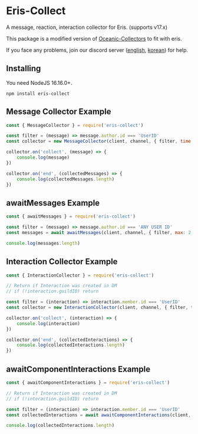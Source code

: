 Eris-Collect
====

A message, reaction, interaction collector for Eris. (supports v17.x)

This package is a modified version of [Oceanic-Collectors](https://github.com/Nuckyz/oceanic-collectors) to fit with eris.

If you face any problems, join our discord server ([english](https://discord.gg/2ceFz6rYva), [korean](https://discord.gg/vj4hBBmZwP)) for help.

Installing
----------

You need NodeJS 16.16.0+.
```
npm install eris-collect
```

Message Collector Example
-----------------

```js
const { MessageCollector } = require('eris-collect')

const filter = (message) => message.author.id === 'UserID'
const collector = new MessageCollector(client, channel, { filter, time: 60_000 }) // time in ms

collector.on('collect', (message) => {
    console.log(message)
})

collector.on('end', (collectedMessages) => {
    console.log(collectedMessages.length)
})
```

awaitMessages Example
------------

```js
const { awaitMessages } = require('eris-collect')

const filter = (message) => message.author.id === 'ANY USER ID'
const messages = await awaitMessages(client, channel, { filter, max: 2, time: 60_000 }) // time in ms

console.log(messages.length)
```


Interaction Collector Example
-----------------

```js
const { InteractionCollector } = require('eris-collect')

// Return if Interaction was created in DM
// if (!interaction.guildID) return

const filter = (interaction) => interaction.member.id === 'UserID'
const collector = new InteractionCollector(client, channel, { filter, time: 60_000 }) // time in ms

collector.on('collect', (interaction) => {
    console.log(interaction)
})

collector.on('end', (collectedInteractions) => {
    console.log(collectedInteractions.length)
})
```

awaitComponentInteractions Example
------------

```js
const { awaitComponentInteractions } = require('eris-collect')

// Return if Interaction was created in DM
// if (!interaction.guildID) return

const filter = (interaction) => interaction.member.id === 'UserID'
const collectedInteractions = await awaitComponentInteractions(client, channel, { filter, max: 5, time: 30_000 }) // time in ms

console.log(collectedInteractions.length)
```
